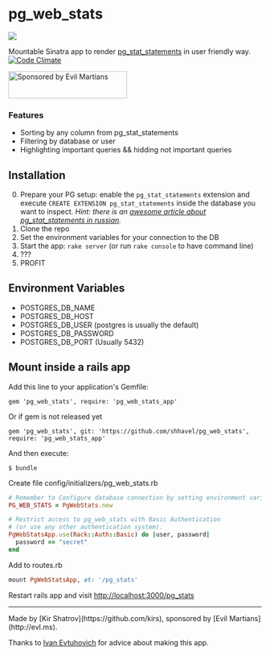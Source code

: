 pg_web_stats
============

![](http://f.cl.ly/items/1M2D402O0E0c0p2Y461E/Screen%20Shot%202013-06-29%20at%2012.30.22.png)

Mountable Sinatra app to render [pg_stat_statements](http://www.postgresql.org/docs/9.2/static/pgstatstatements.html) in user friendly way. [![Code Climate](https://codeclimate.com/github/kirs/pg_web_stats.png)](https://codeclimate.com/github/kirs/pg_web_stats)

<a href="https://evilmartians.com/">
<img src="https://evilmartians.com/badges/sponsored-by-evil-martians.svg" alt="Sponsored by Evil Martians" width="236" height="54"></a>

### Features

* Sorting by any column from pg_stat_statements
* Filtering by database or user
* Highlighting important queries && hidding not important queries

## Installation

0. Prepare your PG setup: enable the `pg_stat_statements` extension and execute `CREATE EXTENSION pg_stat_statements` inside the database you want to inspect. *Hint: there is an [awesome article about pg_stat_statements in russian](http://evtuhovich.ru/blog/2013/06/28/pg-stat-statements/#comment-945382408).*
1. Clone the repo
2. Set the environment variables for your connection to the DB
3. Start the app: `rake server` (or run `rake console` to have command line)
4. ???
5. PROFIT

## Environment Variables

* POSTGRES_DB_NAME
* POSTGRES_DB_HOST
* POSTGRES_DB_USER (postgres is usually the default)
* POSTGRES_DB_PASSWORD
* POSTGRES_DB_PORT  (Usually 5432)

## Mount inside a rails app

Add this line to your application's Gemfile:

    gem 'pg_web_stats', require: 'pg_web_stats_app'

Or if gem is not released yet

    gem 'pg_web_stats', git: 'https://github.com/shhavel/pg_web_stats', require: 'pg_web_stats_app'

And then execute:

    $ bundle

Create file config/initializers/pg_web_stats.rb

```ruby
# Remember to Configure database connection by setting environment variables.
PG_WEB_STATS = PgWebStats.new

# Restrict access to pg_web_stats with Basic Authentication
# (or use any other authentication system).
PgWebStatsApp.use(Rack::Auth::Basic) do |user, password|
  password == "secret"
end
```

Add to routes.rb

```ruby
mount PgWebStatsApp, at: '/pg_stats'
```

Restart rails app and visit [http://localhost:3000/pg_stats](http://localhost:3000/pg_stats)

<hr />
Made by [Kir Shatrov](https://github.com/kirs), sponsored by [Evil Martians](http://evl.ms).

Thanks to [Ivan Evtuhovich](https://twitter.com/evtuhovich) for advice about making this app.
